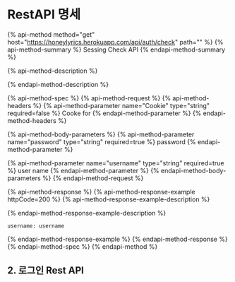 # RestAPI 명세

{% api-method method="get" host="https://honeylyrics.herokuapp.com/api/auth/check" path="" %}
{% api-method-summary %}
Sessing Check API
{% endapi-method-summary %}

{% api-method-description %}

{% endapi-method-description %}

{% api-method-spec %}
{% api-method-request %}
{% api-method-headers %}
{% api-method-parameter name="Cookie" type="string" required=false %}
Cooke for 
{% endapi-method-parameter %}
{% endapi-method-headers %}

{% api-method-body-parameters %}
{% api-method-parameter name="password" type="string" required=true %}
password
{% endapi-method-parameter %}

{% api-method-parameter name="username" type="string" required=true %}
user name
{% endapi-method-parameter %}
{% endapi-method-body-parameters %}
{% endapi-method-request %}

{% api-method-response %}
{% api-method-response-example httpCode=200 %}
{% api-method-response-example-description %}

{% endapi-method-response-example-description %}

```
username: username
```
{% endapi-method-response-example %}
{% endapi-method-response %}
{% endapi-method-spec %}
{% endapi-method %}

## 2. 로그인 Rest API

